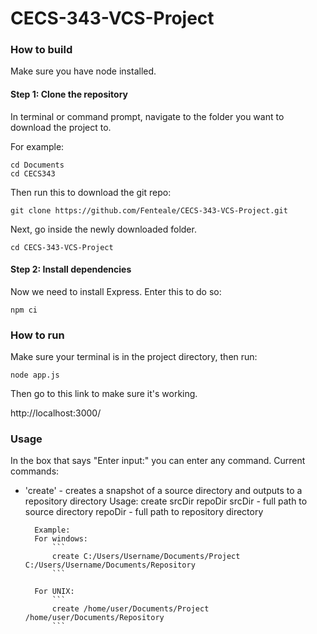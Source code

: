# CECS-343-VCS-Project

### How to build

Make sure you have node installed.

#### Step 1: Clone the repository

In terminal or command prompt, navigate to the folder you want to download the project to.

For example:

```
cd Documents
cd CECS343
```

Then run this to download the git repo:

```
git clone https://github.com/Fenteale/CECS-343-VCS-Project.git
```

Next, go inside the newly downloaded folder.

```
cd CECS-343-VCS-Project
```

#### Step 2: Install dependencies

Now we need to install Express.  Enter this to do so:

```
npm ci
```

### How to run

Make sure your terminal is in the project directory, then run:

```
node app.js
```

Then go to this link to make sure it's working.

http://localhost:3000/

### Usage

In the box that says "Enter input:" you can enter any command.  Current commands:

- 'create' - creates a snapshot of a source directory and outputs to a repository directory
		Usage: create srcDir repoDir
			srcDir	- full path to source directory
			repoDir - full path to repository directory

		Example:
		For windows:
			```
			create C:/Users/Username/Documents/Project C:/Users/Username/Documents/Repository
			```
		
		For UNIX:
			```		
			create /home/user/Documents/Project /home/user/Documents/Repository
			```